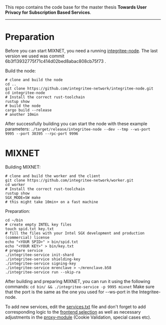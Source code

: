 This repo contains the code base for the master thesis ****Towards User Privacy for Subscription Based Services****.



------------
# Preparation


Before you can start MIXNET, you need a running [integritee-node](https://github.com/integritee-network/integritee-node "integritee-node"). The last version we used was commit 6b3f13932775f71c414d02bed8abac808cb75f73 .

Build the node:
```
# clone and build the node
cd ..
git clone https://github.com/integritee-network/integritee-node.git
cd integritee-node
# Install the correct rust-toolchain 
rustup show
# build the node
cargo build --release
# another 10min
````
After successfully building you can start the node with these example parameters:
`./target/release/integritee-node --dev --tmp --ws-port 9995 --port 30395 --rpc-port 9996`

# MIXNET

Building MIXNET:
```
# clone and build the worker and the client
git clone https://github.com/integritee-network/worker.git
cd worker
# Install the correct rust-toolchain 
rustup show
SGX_MODE=SW make
# this might take 10min+ on a fast machine

```

Preparation:
```
cd ~/bin
# create empty INTEL key files
touch spid.txt key.txt
# fill the files with your Intel SGX development and production (commercial) license
echo "<YOUR SPID>" > bin/spid.txt
echo "<YOUR KEY>" > bin/key.txt
# prepare service
./integritee-service init-shard
./integritee-service shielding-key
./integritee-service signing-key
./integritee-service mrenclave > ~/mrenclave.b58
./integritee-service run --skip-ra
```

After building and preparing MIXNET, you can run it using the following commands:
`cd bin/ && ./integritee-service -p 9995 mixnet`
Make sure that the port is the same as the one you used for --ws-port in the Integritee-node.

To add new services, edit the [services.txt](https://github.com/scs/ma-thesis-no-data-collection/blob/main/bin/ma-thesis/services.txt "services.txt") file and don't forget to add corresponding logic to the [frontend selection](https://github.com/scs/ma-thesis-no-data-collection/blob/main/bin/ma-thesis/html/index.html "frontend selection") as well as necessary adjustments in the [proxy-module](https://github.com/scs/ma-thesis-no-data-collection/blob/main/enclave-runtime/src/mixnet/proxy.rs "proxy-module") (Cookie Validation, special cases etc).
